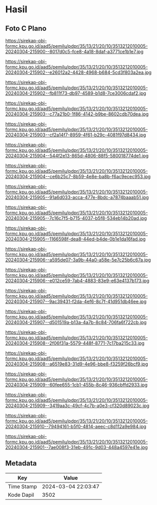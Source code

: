 # Hasil

## Foto C Plano

https://sirekap-obj-formc.kpu.go.id/aad5/pemilu/pdpr/35/13/21/20/10/3513212010005-20240304-215900--8017d0c5-fce8-4a18-8daf-a3771ce1b1e7.jpg

https://sirekap-obj-formc.kpu.go.id/aad5/pemilu/pdpr/35/13/21/20/10/3513212010005-20240304-215902--e26012a2-4428-4968-b684-5cd3f803a2ea.jpg

https://sirekap-obj-formc.kpu.go.id/aad5/pemilu/pdpr/35/13/21/20/10/3513212010005-20240304-215902--fb811f73-db97-4589-b1d8-7ce3006cdaf2.jpg

https://sirekap-obj-formc.kpu.go.id/aad5/pemilu/pdpr/35/13/21/20/10/3513212010005-20240304-215903--c77a21b0-1f86-4142-b9be-8602cdb70dea.jpg

https://sirekap-obj-formc.kpu.go.id/aad5/pemilu/pdpr/35/13/21/20/10/3513212010005-20240304-215903--cf2a14f7-8959-4f61-b29c-4081f97d8434.jpg

https://sirekap-obj-formc.kpu.go.id/aad5/pemilu/pdpr/35/13/21/20/10/3513212010005-20240304-215904--544f2e13-865d-4806-88f5-580018774de1.jpg

https://sirekap-obj-formc.kpu.go.id/aad5/pemilu/pdpr/35/13/21/20/10/3513212010005-20240304-215904--ce6b25c7-8b59-4e8e-ba8b-f6ac9ecec953.jpg

https://sirekap-obj-formc.kpu.go.id/aad5/pemilu/pdpr/35/13/21/20/10/3513212010005-20240304-215905--91a6d033-acca-477e-8bdc-a7874baaab51.jpg

https://sirekap-obj-formc.kpu.go.id/aad5/pemilu/pdpr/35/13/21/20/10/3513212010005-20240304-215905--7c16c7f5-b715-4037-b5f8-534eb14b20ad.jpg

https://sirekap-obj-formc.kpu.go.id/aad5/pemilu/pdpr/35/13/21/20/10/3513212010005-20240304-215905--1166598f-dea8-44ed-b4de-0b1e1da16fad.jpg

https://sirekap-obj-formc.kpu.go.id/aad5/pemilu/pdpr/35/13/21/20/10/3513212010005-20240304-215906--a595de07-3a9b-44a0-a58e-5e7c25b6c67a.jpg

https://sirekap-obj-formc.kpu.go.id/aad5/pemilu/pdpr/35/13/21/20/10/3513212010005-20240304-215906--e012ce59-7ab4-4883-83e9-e63e4137b173.jpg

https://sirekap-obj-formc.kpu.go.id/aad5/pemilu/pdpr/35/13/21/20/10/3513212010005-20240304-215907--9ac39431-f2da-4ef6-8c7f-41d951db46ee.jpg

https://sirekap-obj-formc.kpu.go.id/aad5/pemilu/pdpr/35/13/21/20/10/3513212010005-20240304-215907--d501519a-b13a-4a7b-8c84-706fa6f722cb.jpg

https://sirekap-obj-formc.kpu.go.id/aad5/pemilu/pdpr/35/13/21/20/10/3513212010005-20240304-215908--2f06f31a-5579-448f-8771-7c17ba215c33.jpg

https://sirekap-obj-formc.kpu.go.id/aad5/pemilu/pdpr/35/13/21/20/10/3513212010005-20240304-215908--a6519e83-31d9-4e96-bbe8-f3259f26bcf9.jpg

https://sirekap-obj-formc.kpu.go.id/aad5/pemilu/pdpr/35/13/21/20/10/3513212010005-20240304-215909--60fee655-1cb1-455b-8c46-936cbffd2933.jpg

https://sirekap-obj-formc.kpu.go.id/aad5/pemilu/pdpr/35/13/21/20/10/3513212010005-20240304-215909--3419aa3c-49cf-4c7b-a0e3-cf320d89023c.jpg

https://sirekap-obj-formc.kpu.go.id/aad5/pemilu/pdpr/35/13/21/20/10/3513212010005-20240304-215910--79494161-b5f0-4814-aeec-c8d112a9e984.jpg

https://sirekap-obj-formc.kpu.go.id/aad5/pemilu/pdpr/35/13/21/20/10/3513212010005-20240304-215901--7ae008f3-31eb-491c-9d03-448a4597e41e.jpg


## Metadata

| Key        | Value               |
| ---------- | ------------------- |
| Time Stamp | 2024-03-04 22:03:47 |
| Kode Dapil | 3502                |



